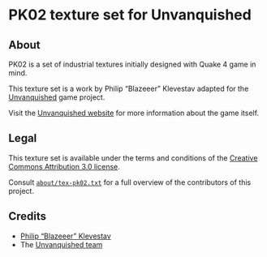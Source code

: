 PK02 texture set for Unvanquished
=================================


About
-----

PK02 is a set of industrial textures initially designed with Quake 4 game in mind.

This texture set is a work by Philip “Blazeeer” Klevestav adapted for the [Unvanquished](https://unvanquished.net) game project.

Visit the [Unvanquished website](https://unvanquished.net/) for more information about the game itself.


Legal
-----

This texture set is available under the terms and conditions of the [Creative Commons Attribution 3.0 license](https://creativecommons.org/licenses/by/3.0/).

Consult [`about/tex-pk02.txt`](about/tex-pk02.txt) for a full overview of the contributors of this project.


Credits
-------

- [Philip “Blazeeer” Klevestav](http://www.philipk.net/)
- The [Unvanquished team](https://unvanquished.net/?page_id=336)
